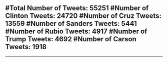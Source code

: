 #Total Number of Tweets: 55251 
#Number of Clinton Tweets: 24720
#Number of Cruz Tweets: 13559
#Number of Sanders Tweets: 5441
#Number of Rubio Tweets: 4917
#Number of Trump Tweets: 4692
#Number of Carson Tweets: 1918
---
---
